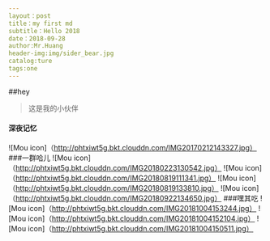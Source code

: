 ```yaml
---
layout：post
title：my first md
subtitle：Hello 2018
date：2018-09-28
author:Mr.Huang
header-img:img/sider_bear.jpg
catalog:ture
tags:one
---
```

##hey
>这是我的小伙伴
#### 深夜记忆
![Mou icon]（http://phtxiwt5g.bkt.clouddn.com/IMG20170212143327.jpg）
###一群哈儿
![Mou icon]（http://phtxiwt5g.bkt.clouddn.com/IMG20180223130542.jpg）
![Mou icon]（http://phtxiwt5g.bkt.clouddn.com/IMG20180819111341.jpg）
![Mou icon]（http://phtxiwt5g.bkt.clouddn.com/IMG20180819133810.jpg）
![Mou icon]（http://phtxiwt5g.bkt.clouddn.com/IMG20180922134650.jpg）
###嘿其吃
![Mou icon]（http://phtxiwt5g.bkt.clouddn.com/IMG20181004153244.jpg）
![Mou icon]（http://phtxiwt5g.bkt.clouddn.com/IMG20181004152104.jpg）
![Mou icon]（http://phtxiwt5g.bkt.clouddn.com/IMG20181004150511.jpg）
